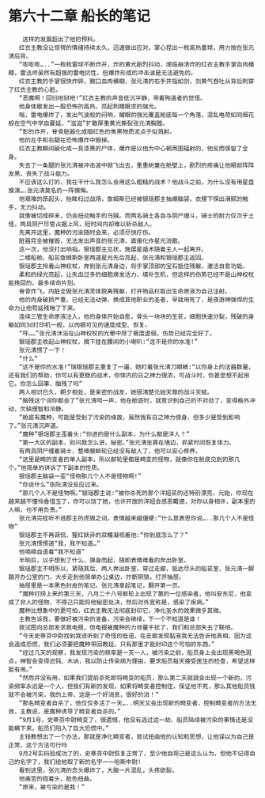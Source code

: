 # 第六十二章 船长的笔记
        这样的发展超出了他的预料。
       红衣主教没让惊愕的情绪持续太久，迅速做出应对，掌心捏出一枚高热雷球，用力按在张元清后背。
       “嘭嘭嘭…..”一枚枚雷球不断炸开，炸的黄光剧烈抖动，濒临崩溃炸的红衣主教手掌血肉模糊，雷法师虽然有超强的雷电抗性，但爆炸形成的冲击波是无法避免的。
       红衣主教的手掌很快炸碎，腕口血肉模糊，张元清的右手并指如剑，剑黄气吞吐从背后刺穿了红衣主教的心脏。
       “恶魔啊！回归地狱吧!”红衣主教的声音低沉平静，带着殉道者的觉悟。
       他身体散发出一股恐怖的高热，亮起刺瞎眼求的强光。
       嗡，雷电爆炸了，发出气波般的闷响，耀眼的强光覆盖舱底每一个角落，混乱电荷如同烟花般在空气中学血蔓延，“滋滋”扩散厚重黄光撕裂张元清胸膛。
       “彭的炸开，脊骨脏器化成暗红色的焦黑物质泥点子似溅射。
       他的左手和右腿在恐怖爆炸中毁掉。
       红衣主教瞬间碳化成一具漆黑的尸体，爆炸是以他为中心朝周围辐射的，他反而保留了全身。
       失去了一条腿的张元清被冲击波中掀飞出去，重重树童在舱壁上，剧烈的疼痛让他眼前阵阵发黑，丧失了战斗能力。
       不应该这么打的，我在干什么我怎么会用这么粗糙的战术？他战斗之前，为什么没有用星盘推演….张元清莫名的一阵懊悔。
       他艰难的昂起头，抬眸扫过战场，詹姆斯已经被银瑶郡主抽爆脑袋，衣摆下探出滑腻的触手，无力抖动。
       就像被切成碎末，仍会扭动触手的乌贼。而两名骑土各自与阴尸缠斗，骑士的耐力仅次于土怪，两具阴尸尽管占据上风，短时间内却难以斩杀敌人。
       先离开这里，魔种的污染随时会来，必须尽快疗伤。
       脏器完全被摧毁，无法发出声音的张元清，直接化作星光消散。
       这一次，他没打出响指。银瑶郡主见状，施展星遁术随着主人一起离开。
       二楼船舱，船苌詹姆斯卧室两道星光先后亮起，张元清和银瑶郡主返回。
       银瑶郡主拎着山神权杖，奔到张元清身边，将手掌顶部的宝石抵住残躯，激活自愈功能。
       柔和的绿光亮起，让失血过多的细胞焕发活力，填补生机，但这样的伤势已经不是山神权杖能挽回的，最多续命片刻。
       脊骨炸飞，内脏全毁张元清灵体脱离残躯，打开物品栏取出生命原液为自己注射。
       他的肉身破损严重，已经无法动弹，换成其他职业的圣者，早就用死了，是夜游神强悍的生命力让他苟延残喘了下来。
       连续三管生命原液注入，他的身体开始自愈，骨头一块块的生苌，细胞快速分裂，残破的身躯如同3d打印机一般，以肉眼可见的速度成型、恢复。
       “呼……”张元清沐浴在山神权杖的光晕中除了极度虚弱，伤势已经完全好了。
       银瑶郡主收起山神权杖，摘下挂在腰间的小喇叭:“这不是你的水准!”
       张元清愣了一下！
       “什么”
       “这不是你的水准!”瑞银瑶郡主重复了一遍，她盯着张元清刀眼睛:“以你身上的法器数量，还有我们的帮助，你可以有更稳的战术，你体内的日之神力很浓，可战斗时，你甚至想不起用它。你怎么回事，脑残了吗”
       两人相识已久，朝夕相处，是亲密的战友，她很清楚元始天尊的战斗天赋。
       “脑残这个词你都会了”张元清呵一声，他在舱底时，就意识到自己的不对劲了，变得格外冲动，欠缺理智和冷静。
       “舱底有魔种，可能是受到了污染的缘故，虽然我有日之神力傍身，但多少是受到影响了。”张元清沉声道。
       “魔种”银瑶郡主歪着头:“你进的是什么副本，为什么都是洋人？”
       “第一大区的副本，别问我怎么进，秘密。”张元清坐靠在墙边，抓紧时间恢复体力。
       有两具阴尸缠着骑士，整难艘邮轮已经没有敌人了，他可以安心修养。
       “这里是畸的变者的单人副本，所以邮轮里都是畸变的怪物，就像你在舱底见到的那几个。”他简单的讲诉了下副本的性质。
       银瑶郡主脑袋一歪“怪物那几个人不是怪物啊!”
       “你说什么”张阮清没反应过来。
       “那几个人不是怪物啊。”银瑶郡主说:“被你杀死的那个洋妞苌的还特别漂亮，元始，你现在越来越不懂怜香惜玉了，你可以饶了她，也许开放的洋妞会感恩戴德，对你以身相许，副本里的人嘛，也不用负责。”
       张元清完栓听不进郡主的虎狼之词，表情越来越僵硬:“什么意表思你说…..那几个人不是怪物”
       银瑶郡主不再调侃，猩红妖异的双瞳凝视着他:“你到底怎么了？”
       张元清愣愣道“我，我不知道…”
       他喃喃自语着“我不知道”
       半晌后，以乎想到了什么，弹身而起，随即表情难看的奔出卧室。
       银瑶郡主不明所以，紧随其后，两人奔出卧室，穿过走廊，抵达尽头的船苌室，张元清一脚踹开办公室的门，大步走到他简单办公桌边，拧断铜锁，打开抽屉。
       抽屉里是一本黑色封皮的笔记。张元清拿起笔记，翻开第一页。
       “魔种打捞上来的第三天，八月二十八号邮轮上出现了第的一位感染者，他叫安东尼，他变成了非人的怪物，不得己只能将他秘密处决，然后对外宣称是，感染了疾病。”
       魔种比想象中的更可怕，红衣主教无法彻底封印它，净化圣水的效果微乎其微。
       主教告诉我，要做好被污染的准备，污染会继续，下一个不知道是谁！
       我试图向总部发求救电报，但电报被魔种的力领量干扰了，我们和总部失去了联络。
       “今天史蒂芬中尉找到我说听到了奇怪的低语，在走廊发现黏液我无法告诉他真相，因为这会造成恐慌，我们必须要把魔种带回教廷，只有那里才能封印这个可怕的东西。”
       “经过几天的观察，我发现污染的频率是一天一人，被污染之前，船员身上会出现黑喝色斑点，神智会变得迟钝、木讷，我以防止传染病为理由，要求船员每天接受医生的检查，希望这样能有用。”
       “然而并没有用，如果我们提前杀死即将畸变的船员，那么第二天就就会出现一个新的，污染频率永远是一个人，但我们有新的发现，如果将畸变者控制住，保证他不死，那么其他船员钱就不会被污染，我的上帝，这是一个好消息，很好的消！”
       “那名畸变者自杀了，他仅仅多活了一天…..明天又会出现新的畸变者，控制畸变者的方法无效，主教说，是魔种诱导了畸变者自杀的。”
       “9月1号，史蒂芬中尉畸变了，很遗憾，他没有逃过这一劫，船员陆续被污染的事情还是没能瞒下来，船员们陷入了巨大恐慌中。”
       主钱教想出了一个办法，那就是净化畸变者，尝试扭曲他的认知和思想，让他误以为自己是正常，这个方法可行吗
       9月2号实码验成功了的，史蒂芬中尉恢复正常了，至少他自观己是这么认为，但他不记得自己的名字了，我们给他取了新的名字一一哈斯中尉!
       看到这里，张元清的念头爆炸了，大脑一片混乱，头疼欲裂。
       他痛苦的抱着头，脸色扭曲。
       “原来，被亏染的是我！”